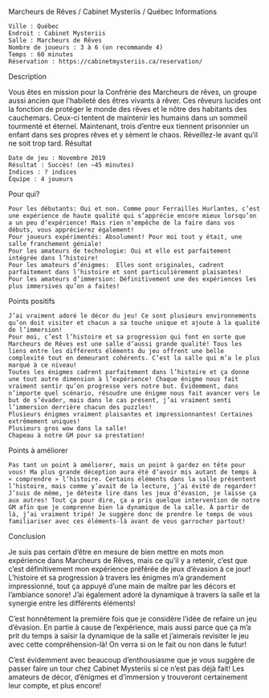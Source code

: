 
Marcheurs de Rêves / Cabinet Mysteriis / Québec
Informations

    Ville : Québec
    Endroit : Cabinet Mysteriis
    Salle : Marcheurs de Rêves
    Nombre de joueurs : 3 à 6 (on recommande 4)
    Temps : 60 minutes
    Réservation : https://cabinetmysteriis.ca/reservation/

 
Description

Vous êtes en mission pour la Confrérie des Marcheurs de rêves, un groupe aussi ancien que l’habileté des êtres vivants à rêver. Ces rêveurs lucides ont la fonction de protéger le monde des rêves et le nôtre des habitants des cauchemars. Ceux-ci tentent de maintenir les humains dans un sommeil tourmenté et éternel. Maintenant, trois d’entre eux tiennent prisonnier un enfant dans ses propres rêves et y sèment le chaos. Réveillez-le avant qu’il ne soit trop tard.
Résultat

    Date de jeu : Novembre 2019
    Résultat : Succès! (en ~45 minutes)
    Indices : ? indices
    Équipe : 4 joueurs

Pour qui?

    Pour les débutants: Oui et non. Comme pour Ferrailles Hurlantes, c’est une expérience de haute qualité qui s’apprécie encore mieux lorsqu’on a un peu d’expérience! Mais rien n’empêche de la faire dans vos débuts, vous apprécierez également!
    Pour joueurs expérimentés: Absolument! Pour moi tout y était, une salle franchement géniale!
    Pour les amateurs de technologie: Oui et elle est parfaitement intégrée dans l’histoire!
    Pour les amateurs d’énigmes:  Elles sont originales, cadrent parfaitement dans l’histoire et sont particulièrement plaisantes!
    Pour les amateurs d’immersion: Définitivement une des expériences les plus immersives qu’on a faites!

 Points positifs

    J’ai vraiment adoré le décor du jeu! Ce sont plusieurs environnements qu’on doit visiter et chacun a sa touche unique et ajoute à la qualité de l’immersion!
    Pour moi, c’est l’histoire et sa progression qui font en sorte que Marcheurs de Rêves est une salle d’aussi grande qualité! Tous les liens entre les différents éléments du jeu offrent une belle complexité tout en demeurant cohérents. C’est la salle qui m’a le plus marqué à ce niveau!
    Toutes les énigmes cadrent parfaitement dans l’histoire et ça donne une tout autre dimension à l’expérience! Chaque énigme nous fait vraiment sentir qu’on progresse vers notre but. Évidemment, dans n’importe quel scénario, résoudre une énigme nous fait avancer vers le but de s’évader, mais dans le cas présent, j’ai vraiment senti l’immersion derrière chacun des puzzles!
    Plusieurs énigmes vraiment plaisantes et impressionnantes! Certaines extrêmement uniques!
    Plusieurs gros wow dans la salle!
    Chapeau à notre GM pour sa prestation!

Points à améliorer

    Pas tant un point à améliorer, mais un point à gardez en tête pour vous! Ma plus grande déception aura été d’avoir mis autant de temps à « comprendre » l’histoire. Certains éléments dans la salle présentent l’histoire, mais comme y’avait de la lecture, j’ai évité de regarder! J’suis de même, je déteste lire dans les jeux d’évasion, je laisse ça aux autres! Tout ça pour dire, ça a pris quelque intervention de notre GM afin que je comprenne bien la dynamique de la salle. À partir de là, j’ai vraiment tripé! Je suggère donc de prendre le temps de vous familiariser avec ces éléments-là avant de vous garrocher partout!

Conclusion

Je suis pas certain d’être en mesure de bien mettre en mots mon expérience dans Marcheurs de Rêves, mais ce qu’il y a retenir, c’est que c’est définitivement mon expérience préférée de jeux d’évasion à ce jour! L’histoire et sa progression à travers les énigmes m’a grandement impressionné, tout ça appuyé d’une main de maître par les décors et l’ambiance sonore! J’ai également adoré la dynamique à travers la salle et la synergie entre les différents éléments!

C’est honnêtement la première fois que je considère l’idée de refaire un jeu d’évasion. En partie à cause de l’expérience, mais aussi parce que ça m’a prit du temps à saisir la dynamique de la salle et j’aimerais revisiter le jeu avec cette compréhension-là! On verra si on le fait ou non dans le futur!

C’est évidemment avec beaucoup d’enthousiasme que je vous suggère de passer faire un tour chez Cabinet Mysteriis si ce n’est pas déjà fait! Les amateurs de décor, d’énigmes et d’immersion y trouveront certainement leur compte, et plus encore!
